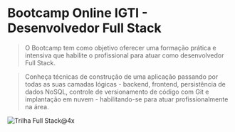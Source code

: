 # Bootcamp Online IGTI - Desenvolvedor Full Stack
> O Bootcamp tem como objetivo oferecer uma formação prática e intensiva que habilite o profissional para atuar como desenvolvedor Full Stack.

>Conheça técnicas de construção de uma aplicação passando por todas as suas camadas lógicas - backend, frontend, persistência de dados NoSQL, controle de versionamento de código com Git e implantação em nuvem - habilitando-se para atuar profissionalmente na área.


![Trilha Full Stack@4x](https://user-images.githubusercontent.com/20999955/88002996-5a5b0680-caf3-11ea-978e-ae9134497c6b.png)
